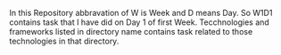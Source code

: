 In this Repository abbravation of W is Week and D means Day.
So W1D1 contains task that I have did on Day 1 of first Week.
Tecchnologies and frameworks listed in directory name contains task related to those technologies in that directory.
